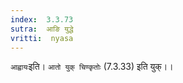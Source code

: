 ```yaml
---
index:  3.3.73
sutra:  आङि युद्धे
vritti:  nyasa
---
```


`आह्वायः`इति। `आतो युक् चिण्कृतोः` (7.3.33) इति युक्।।

